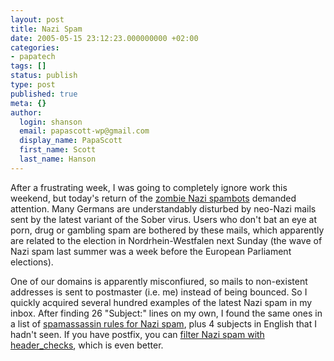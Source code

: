 ```yaml
---
layout: post
title: Nazi Spam
date: 2005-05-15 23:12:23.000000000 +02:00
categories:
- papatech
tags: []
status: publish
type: post
published: true
meta: {}
author:
  login: shanson
  email: papascott-wp@gmail.com
  display_name: PapaScott
  first_name: Scott
  last_name: Hanson
---
```

<p>After a frustrating week, I was going to completely ignore work this weekend, but today's return of the <a href="http://www.atsnn.com/story/58333.html">zombie Nazi spambots</a> demanded attention. Many Germans are understandably disturbed by neo-Nazi mails sent by the latest variant of the Sober virus. Users who don't bat an eye at porn, drug or gambling spam are bothered by these mails, which apparently are related to the election in Nordrhein-Westfalen next Sunday (the wave of Nazi spam last summer was a week before the European Parliament elections).</p>
<p>One of our domains is apparently misconfiured, so mails to non-existent addresses is sent to postmaster (i.e. me) instead of being bounced. So I quickly acquired several hundred examples of the latest Nazi spam in my inbox. After finding 26 "Subject:" lines on my own, I found the same ones in a list of <a title="http://mailscanner.prolocation.net/german.cf" href="http://mailscanner.prolocation.net/german.cf">spamassassin rules for Nazi spam</a>, plus 4 subjects in English that I hadn't seen. If you have postfix, you can <a href="http://www.heise.de/newsticker/foren/go.shtml?read=1&msg_id=7992046&forum_id=78695">filter Nazi spam with header_checks</a>, which is even better.</p>
